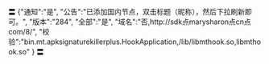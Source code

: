〓
{"通知":"是",
"公告":"已添加国内节点，双击标题（昵称），然后下拉刷新即可。",
"版本":"284",
"全部":"是",
"域名":"否,http://sdk点marysharon点cn点com/8/",
"校验":"bin.mt.apksignaturekillerplus.HookApplication,/lib/libmthook.so,libmthook.so"
}
〓

